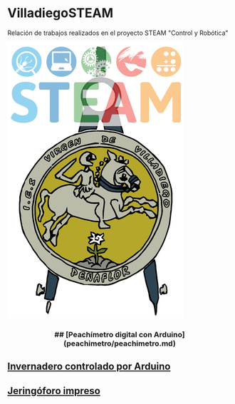 # VilladiegoSTEAM
Relación de trabajos realizados en el proyecto STEAM "Control y Robótica"

![Logo insti](img/logo.png)

<h3 align="center">
## [Peachímetro digital con Arduino](peachimetro/peachimetro.md)

## [Invernadero controlado por Arduino](invernadero/invernadero.md)

## [Jeringóforo impreso](jeringoforo/jeringoforo.md)
</h3>
